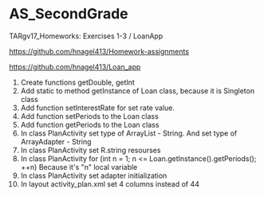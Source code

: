 # AS_SecondGrade

TARgv17_Homeworks: Exercises 1-3 / LoanApp

https://github.com/hnagel413/Homework-assignments

https://github.com/hnagel413/Loan_app
1. Create functions getDouble, getInt
2. Add static to method getInstance of Loan class, because it is Singleton class
3. Add function setInterestRate for set rate value.
4. Add function setPeriods to the Loan class
5. Add function getPeriods to the Loan class
6. In class PlanActivity set type of ArrayList - String. And set type of ArrayAdapter - String
7. In class PlanActivity set R.string resourses
8. In class PlanActivity for (int n = 1; n <= Loan.getInstance().getPeriods(); ++n)
   Because it's "n" local variable 
9. In class PlanActivity set adapter initialization
10. In layout activity_plan.xml set 4 columns instead of 44 
